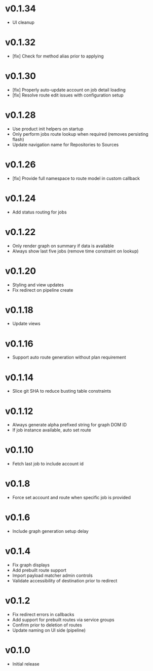 # v0.1.34
* UI cleanup

# v0.1.32
* [fix] Check for method alias prior to applying

# v0.1.30
* [fix] Properly auto-update account on job detail loading
* [fix] Resolve route edit issues with configuration setup

# v0.1.28
* Use product init helpers on startup
* Only perform jobs route lookup when required (removes persisting flash)
* Update navigation name for Repositories to Sources

# v0.1.26
* [fix] Provide full namespace to route model in custom callback

# v0.1.24
* Add status routing for jobs

# v0.1.22
* Only render graph on summary if data is available
* Always show last five jobs (remove time constraint on lookup)

# v0.1.20
* Styling and view updates
* Fix redirect on pipeline create

# v0.1.18
* Update views

# v0.1.16
* Support auto route generation without plan requirement

# v0.1.14
* Slice git SHA to reduce busting table constraints

# v0.1.12
* Always generate alpha prefixed string for graph DOM ID
* If job instance available, auto set route

# v0.1.10
* Fetch last job to include account id

# v0.1.8
* Force set account and route when specific job is provided

# v0.1.6
* Include graph generation setup delay

# v0.1.4
* Fix graph displays
* Add prebuilt route support
* Import payload matcher admin controls
* Validate accessibility of destination prior to redirect

# v0.1.2
* Fix redirect errors in callbacks
* Add support for prebuilt routes via service groups
* Confirm prior to deletion of routes
* Update naming on UI side (pipeline)

# v0.1.0
* Initial release
